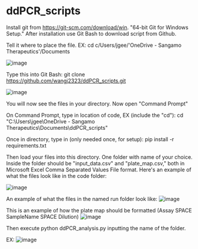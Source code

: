 # ddPCR_scripts


Install git from https://git-scm.com/download/win. "64-bit Git for Windows Setup." After installation use Git Bash to download script from Github.

Tell it where to place the file. EX: cd c/Users/jgee/'OneDrive - Sangamo Therapeutics'/Documents

![image](https://user-images.githubusercontent.com/93787873/140587499-fe8e790c-d867-4f77-9d90-a136f9d0f704.png)

Type this into Git Bash: git clone https://github.com/wangj2323/ddPCR_scripts.git

![image](https://user-images.githubusercontent.com/93787873/140587774-479b5fc5-05de-4bc8-b15b-dcc9486b153c.png)

You will now see the files in your directory. 
Now open "Command Prompt"

On Command Prompt, type in location of code, EX (include the "cd"):
cd "C:\Users\jgee\OneDrive - Sangamo Therapeutics\Documents\ddPCR_scripts"

Once in directory, type in (only needed once, for setup):
pip install -r requirements.txt 

Then load your files into this directory.
One folder with name of your choice. Inside the folder should be "input_data.csv" and "plate_map.csv," both in Microsoft Excel Comma Separated Values File format.
Here's an example of what the files look like in the code folder:


![image](https://user-images.githubusercontent.com/93787873/140591785-3e3b7af7-345b-4695-9549-78a7aaed8f73.png)


An example of what the files in the named run folder look like:
![image](https://user-images.githubusercontent.com/93787873/140591815-89218f02-ba64-4f88-9da5-f6d5d3dc116e.png)


This is an example of how the plate map should be formatted (Assay SPACE SampleName SPACE Dilution)
![image](https://user-images.githubusercontent.com/93787873/140591875-5db28829-7851-4edb-a913-c2cf8a635fe2.png)


Then execute python ddPCR_analysis.py inputting the name of the folder.

EX: 
![image](https://user-images.githubusercontent.com/93787873/140591296-de3e9e82-7732-4030-9306-2e5e29a34fee.png)
